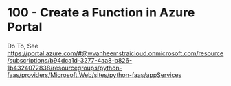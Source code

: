 # 100 - Create a Function in Azure Portal

Do To, See https://portal.azure.com/#@wvanheemstraicloud.onmicrosoft.com/resource/subscriptions/b94dca1d-3277-4aa8-b826-1b4324072838/resourcegroups/python-faas/providers/Microsoft.Web/sites/python-faas/appServices
